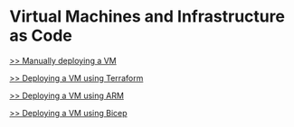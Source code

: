 # Virtual Machines and Infrastructure as Code

[>> Manually deploying a VM](./part1)

[>> Deploying a VM using Terraform](./part2)

[>> Deploying a VM using ARM](./part3)

[>> Deploying a VM using Bicep](./part4)